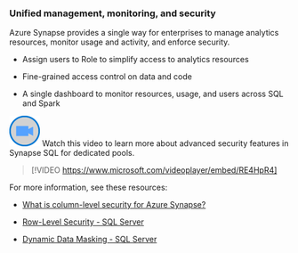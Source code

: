 ### Unified management, monitoring, and security

Azure Synapse provides a single way for enterprises to manage analytics resources, monitor usage and activity, and enforce security.

- Assign users to Role to simplify access to analytics resources

- Fine-grained access control on data and code

- A single dashboard to monitor resources, usage, and users across SQL and Spark

![Icon indicating play video](../media/video-icon.png) Watch this video to learn more about advanced security features in Synapse SQL for dedicated pools.

>[!VIDEO https://www.microsoft.com/videoplayer/embed/RE4HpR4]

For more information, see these resources:

- [What is column-level security for Azure Synapse?](/azure/synapse-analytics/sql-data-warehouse/column-level-security)

- [Row-Level Security - SQL Server](/sql/relational-databases/security/row-level-security)

- [Dynamic Data Masking - SQL Server](/sql/relational-databases/security/dynamic-data-masking)

